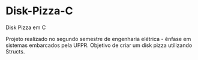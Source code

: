 # Disk-Pizza-C
Disk Pizza em C

Projeto realizado no segundo semestre de engenharia elétrica - ênfase em sistemas embarcados pela UFPR.
Objetivo de criar um disk pizza utilizando Structs.
